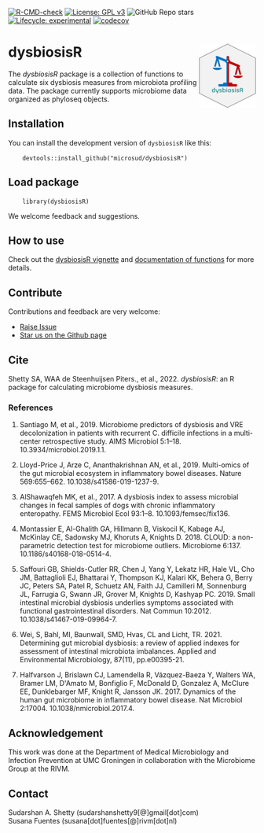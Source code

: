 

<!-- badges: start -->  
[![R-CMD-check](https://github.com/microsud/dysbiosisR/actions/workflows/R-CMD-check.yaml/badge.svg)](https://github.com/microsud/dysbiosisR/actions/workflows/R-CMD-check.yaml) [![License: GPL v3](https://img.shields.io/badge/License-GPLv3-blue.svg)](https://github.com/microsud/dysbiosisR/blob/master/LICENSE.md) ![GitHub Repo stars](https://img.shields.io/github/stars/microsud/dysbiosisR?style=social) [![Lifecycle: experimental](https://img.shields.io/badge/lifecycle-experimental-orange)](https://lifecycle.r-lib.org/articles/stages.html#experimental) 
[![codecov](https://codecov.io/gh/microsud/dysbiosisR/branch/master/graph/badge.svg?token=0571R9WAHC)](https://codecov.io/gh/microsud/dysbiosisR) 
<!-- badges: end -->

# dysbiosisR <img src="man/figures/logo.png" align="right" height="130"/>

The *dysbiosisR* package is a collection of functions to calculate six dysbiosis 
measures from microbiota profiling data. The package currently supports 
microbiome data organized as phyloseq objects.  


## Installation

You can install the development version of `dysbiosisR` like this:
```
    devtools::install_github("microsud/dysbiosisR")
``` 

## Load package  
``` 
    library(dysbiosisR)
``` 

We welcome feedback and suggestions.

## How to use   

Check out the 
[dysbiosisR vignette](https://microsud.github.io/dysbiosisR/articles/Introduction.html) and 
[documentation of functions](https://microsud.github.io/dysbiosisR/reference/index.html) for more 
details.    

## Contribute

Contributions and feedback are very welcome:  

-   [Raise Issue](https://github.com/microsud/dysbiosisR/issues)
-   [Star us on the Github page](https://github.com/microsud/dysbiosisR)

## Cite

Shetty SA, WAA de Steenhuijsen Piters., et al., 2022. *dysbiosisR*: an R package for calculating microbiome dysbiosis measures.

### References

1.  Santiago M, et al., 2019. Microbiome predictors of dysbiosis and VRE decolonization in patients with recurrent C. difficile infections in a multi-center retrospective study. AIMS Microbiol 5:1–18. 10.3934/microbiol.2019.1.1.

2.  Lloyd-Price J, Arze C, Ananthakrishnan AN, et al., 2019. Multi-omics of the gut microbial ecosystem in inflammatory bowel diseases. Nature 569:655–662. 10.1038/s41586-019-1237-9.

3.  AlShawaqfeh MK, et al., 2017. A dysbiosis index to assess microbial changes in fecal samples of dogs with chronic inflammatory enteropathy. FEMS Microbiol Ecol 93:1–8. 10.1093/femsec/fix136.

4.  Montassier E, Al-Ghalith GA, Hillmann B, Viskocil K, Kabage AJ, McKinlay CE, Sadowsky MJ, Khoruts A, Knights D. 2018. CLOUD: a non-parametric detection test for microbiome outliers. Microbiome 6:137. 10.1186/s40168-018-0514-4.

5.  Saffouri GB, Shields-Cutler RR, Chen J, Yang Y, Lekatz HR, Hale VL, Cho JM, Battaglioli EJ, Bhattarai Y, Thompson KJ, Kalari KK, Behera G, Berry JC, Peters SA, Patel R, Schuetz AN, Faith JJ, Camilleri M, Sonnenburg JL, Farrugia G, Swann JR, Grover M, Knights D, Kashyap PC. 2019. Small intestinal microbial dysbiosis underlies symptoms associated with functional gastrointestinal disorders. Nat Commun 10:2012. 10.1038/s41467-019-09964-7.

6.  Wei, S, Bahl, MI, Baunwall, SMD, Hvas, CL and Licht, TR. 2021. Determining gut microbial dysbiosis: a review of applied indexes for assessment of intestinal microbiota imbalances. Applied and Environmental Microbiology, 87(11), pp.e00395-21.

7.  Halfvarson J, Brislawn CJ, Lamendella R, Vázquez-Baeza Y, Walters WA, Bramer LM, D'Amato M, Bonfiglio F, McDonald D, Gonzalez A, McClure EE, Dunklebarger MF, Knight R, Jansson JK. 2017. Dynamics of the human gut microbiome in inflammatory bowel disease. Nat Microbiol 2:17004. 10.1038/nmicrobiol.2017.4.

## Acknowledgement

This work was done at the Department of Medical Microbiology and Infection Prevention at UMC Groningen in collaboration with the Microbiome Group at the RIVM.

## Contact

Sudarshan A. Shetty (sudarshanshetty9[\@]gmail[dot]com)  
Susana Fuentes (susana[dot]fuentes[\@]rivm[dot]nl)
